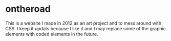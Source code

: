 # ontheroad
This is a website I made in 2012 as an art project and to mess around with CSS. I keep it updats because I like it and I may replace some of the graphic elements with coded elements in the future. 

